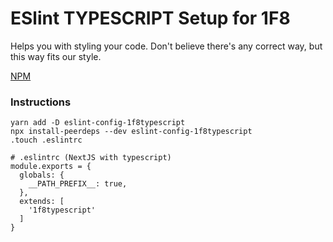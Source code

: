 # ESlint TYPESCRIPT Setup for 1F8

Helps you with styling your code.
Don't believe there's any correct way, but this way fits our style.

[NPM](https://www.npmjs.com/package/eslint-config-1f8typescript)

### Instructions

```
yarn add -D eslint-config-1f8typescript
npx install-peerdeps --dev eslint-config-1f8typescript
.touch .eslintrc
```

```
# .eslintrc (NextJS with typescript)
module.exports = {
  globals: {
    __PATH_PREFIX__: true,
  },
  extends: [
    '1f8typescript'
  ]
}
```
